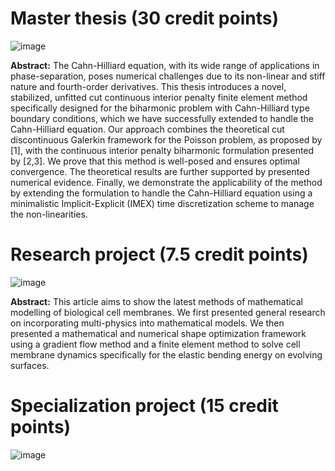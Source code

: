 # Master thesis (30 credit points) 
![image](https://github.com/isakhammer/master_thesis/assets/43385748/01f6866f-6761-45c4-b544-ad99bb4a546a)

**Abstract:** The Cahn-Hilliard equation, with its wide range of applications in phase-separation, poses numerical challenges due to its non-linear and stiff nature and fourth-order derivatives. This thesis introduces a novel, stabilized,
unfitted cut continuous interior penalty finite element method specifically designed for the biharmonic problem with Cahn-Hilliard type boundary conditions, which we have successfully extended to handle the Cahn-Hilliard equation. Our approach combines the theoretical cut
discontinuous Galerkin framework for the Poisson problem, as proposed by [1], with the continuous interior penalty biharmonic formulation presented by [2,3]. We prove that this
method is well-posed and ensures optimal convergence. The theoretical results are further supported by presented numerical evidence. Finally, we demonstrate the applicability of the method by extending the formulation to handle the Cahn-Hilliard
equation using a minimalistic Implicit-Explicit (IMEX) time discretization scheme to manage the non-linearities.


# Research project (7.5 credit points) 
![image](https://github.com/isakhammer/master_thesis/assets/43385748/ab3f3b0c-2723-4084-8a4c-b6b3de7e7ecc)

**Abstract:** This article aims to show the latest methods of mathematical modelling of biological cell membranes. We first presented general research on incorporating multi-physics into mathematical models. We then presented a mathematical and numerical shape optimization framework using a gradient flow method and a finite element method to solve cell membrane dynamics specifically for the elastic bending energy on evolving surfaces.


# Specialization project (15 credit points) 
![image](https://github.com/isakhammer/master_thesis/assets/43385748/ab64bbcb-31d4-492c-a88a-46c97e6cd891)
